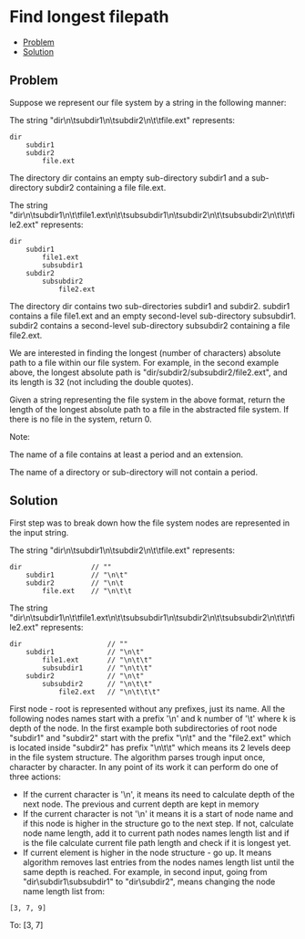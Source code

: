 # Find longest filepath
* [Problem](#problem)
* [Solution](#solution)

## Problem

Suppose we represent our file system by a string in the following manner:

The string "dir\n\tsubdir1\n\tsubdir2\n\t\tfile.ext" represents:
```
dir
    subdir1
    subdir2
        file.ext
```


The directory dir contains an empty sub-directory subdir1 and a sub-directory subdir2 containing a file file.ext.

The string "dir\n\tsubdir1\n\t\tfile1.ext\n\t\tsubsubdir1\n\tsubdir2\n\t\tsubsubdir2\n\t\t\tfile2.ext" represents:
```
dir
    subdir1
        file1.ext
        subsubdir1
    subdir2
        subsubdir2
            file2.ext
```


The directory dir contains two sub-directories subdir1 and subdir2. subdir1 contains a file file1.ext and an empty second-level sub-directory subsubdir1. subdir2 contains a second-level sub-directory subsubdir2 containing a file file2.ext.

We are interested in finding the longest (number of characters) absolute path to a file within our file system. For example, in the second example above, the longest absolute path is "dir/subdir2/subsubdir2/file2.ext", and its length is 32 (not including the double quotes).

Given a string representing the file system in the above format, return the length of the longest absolute path to a file in the abstracted file system. If there is no file in the system, return 0.

Note:

The name of a file contains at least a period and an extension.

The name of a directory or sub-directory will not contain a period.

## Solution

First step was to break down how the file system nodes are represented in the input string.

The string "dir\n\tsubdir1\n\tsubdir2\n\t\tfile.ext" represents:
```
dir					// ""
    subdir1			// "\n\t"
    subdir2			// "\n\t
        file.ext	// "\n\t\t
```

The string "dir\n\tsubdir1\n\t\tfile1.ext\n\t\tsubsubdir1\n\tsubdir2\n\t\tsubsubdir2\n\t\t\tfile2.ext" represents:
```
dir						// ""
    subdir1				// "\n\t"
        file1.ext		// "\n\t\t"
        subsubdir1		// "\n\t\t"
    subdir2				// "\n\t"
        subsubdir2		// "\n\t\t"
            file2.ext	// "\n\t\t\t"
```

First node - root is represented without any prefixes, just its name. All the following nodes names start with a prefix '\n' and k number of '\t' where k is depth of the node.
In the first example both subdirectories of root node "subdir1" and "subdir2" start with the prefix "\n\t" and the "file2.ext" which is located inside "subdir2" has prefix "\n\t\t" which means its 2 levels deep in the file system structure.
The algorithm parses trough input once, character by character. In any point of its work it can perform do one of three actions:
- If the current character is '\n', it means its need to calculate depth of the next node. The previous and current depth are kept in memory
- If the current character is not '\n' it means it is a start of node name and if this node is higher in the structure go to the next step. If not, calculate node name length, add it to current path nodes names length list and if is the file calculate current file path length and check if it is longest yet.
- If current element is higher in the node structure - go up. It means algorithm removes last entries from the nodes names length list until the same depth is reached.
For example, in second input, going from "dir\subdir1\subsubdir1" to "dir\subdir2", means changing the node name length list from:
```
[3, 7, 9]
```
To:
[3, 7]